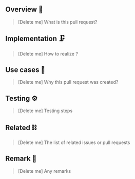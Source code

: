 <!-- Managed by terraform. https://github.com/hayas1/tfgh -->

## Overview :rocket:
> [Delete me] What is this pull request?

## Implementation :clamp:
> [Delete me] How to realize ?

## Use cases :chopsticks:
> [Delete me] Why this pull request was created?

## Testing :gear:
> [Delete me] Testing steps

## Related :chains:
> [Delete me] The list of related issues or pull requests

## Remark :eyes:
> [Delete me] Any remarks

